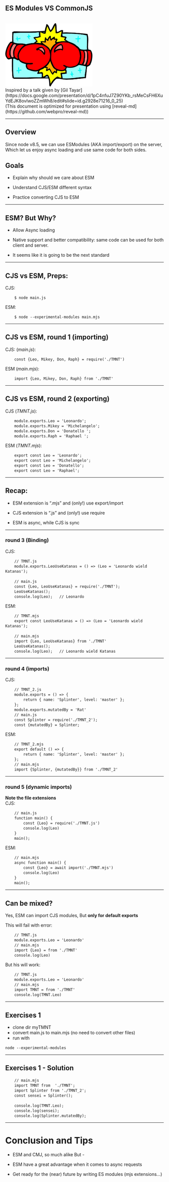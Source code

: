 ## ES Modules VS CommonJS
<br/>
<img src="vs.jpg" height=200px>
<br/>
Inspired by a talk given by [Gil Tayar](https://docs.google.com/presentation/d/1pC4nfuJ7Z90YKb_rsMeCsFH6XuYdEJK8ovlwoZZmWh8/edit#slide=id.g2928e71216_0_25)
<br/>
(This document is optimized for presentation using [reveal-md](https://github.com/webpro/reveal-md))


---

## Overview
Since node v8.5, we can use ESModules (AKA import/export) on the server,
Which let us enjoy async loading and use same code for both sides.

## Goals
<!-- .element: class="fragment" -->
* Explain why should we care about ESM
<!-- .element: class="fragment" -->
* Understand CJS/ESM different syntax
<!-- .element: class="fragment" -->
* Practice converting CJS to ESM
<!-- .element: class="fragment" -->

---

## ESM? But Why?
<!-- .element: class="fragment" -->
* Allow Async loading
<!-- .element: class="fragment" -->
* Native support and better compatibility: same code can be used for both client and server.
<!-- .element: class="fragment" -->
* It seems like it is going to be the next standard
<!-- .element: class="fragment" -->

---

## CJS vs ESM, Preps:
CJS:
```
    $ node main.js
```

ESM:
```
    $ node --experimental-modules main.mjs
```

---


## CJS vs ESM, round 1 (importing)
CJS: (_main.js_):
```
    const {Leo, Mikey, Don, Raph} = require('./TMNT')
```

ESM (_main.mjs_):
```
    import {Leo, Mikey, Don, Raph} from './TMNT'
```

---


## CJS vs ESM, round 2 (exporting)
CJS (_TMNT.js_):
```
    module.exports.Leo = 'Leonardo';
    module.exports.Mikey = 'Michelangelo';
    module.exports.Don = 'Donatello ';
    module.exports.Raph = 'Raphael ';
```

ESM (_TMNT.mjs_):
```
    export const Leo = 'Leonardo';
    export const Leo = 'Michelangelo';
    export const Leo = 'Donatello';
    export const Leo = 'Raphael';
```

---
## Recap:

* ESM extension is “.mjs” and (only!) use export/import
<!-- .element: class="fragment" -->

* CJS extension is “.js” and (only!) use require
<!-- .element: class="fragment" -->

* ESM  is async, while CJS  is sync
<!-- .element: class="fragment" -->

---
### round 3 (Binding)
CJS:
```
    // TMNT.js
    module.exports.LeoUseKatanas = () => (Leo = 'Leonardo wield Katanas');
    
    // main.js
    const {Leo, LeoUseKatanas} = require('./TMNT');
    LeoUseKatanas(); 
    console.log(Leo);   // Leonardo
```

ESM:
```
    // TMNT.mjs
    export const LeoUseKatanas = () => (Leo = 'Leonardo wield Katanas');
    
    // main.mjs
    import {Leo, LeoUseKatanas} from './TMNT'
    LeoUseKatanas(); 
    console.log(Leo);   // Leonardo wield Katanas
```

---
### round 4 (imports)

CJS:
```
    // TMNT_2.js
    module.exports = () => {
        return { name: 'Splinter', level: 'master' };
    };
    module.exports.mutatedBy = 'Rat'
    // main.js
    const Splinter = require('./TMNT_2');
    const {mutatedBy} = Splinter;
```

ESM:
```
    // TMNT_2.mjs
    export default () => {
        return { name: 'Splinter', level: 'master' };
    };
    // main.mjs
    import {Splinter, {mutatedBy}} from './TMNT_2'
```
---
### round 5 (dynamic imports)
<b>Note the file extensions</b><br/>
CJS:
```
    // main.js
    function main() {
        const {Leo} = require('./TMNT.js')
        console.log(Leo)
    }
    main();
```

ESM:
```
    // main.mjs
    async function main() {
        const {Leo} = await import('./TMNT.mjs')
        console.log(Leo)
    }
    main();
```


---
## Can be mixed? 
Yes, ESM can import CJS modules,
But <b>only for default exports</b>

This will fail with error:
```
    // TMNT.js
    module.exports.Leo = 'Leonardo'
    // main.mjs
    import {Leo} = from './TMNT'
    console.log(Leo)
```

But his will work:
```
    // TMNT.js
    module.exports.Leo = 'Leonardo'
    // main.mjs
    import TMNT = from './TMNT'
    console.log(TMNT.Leo)
```

---

## Exercises 1
* clone dir myTMNT
* convert main.js to main.mjs (no need to convert other files)
* run with 
```
node --experimental-modules
```

---
## Exercises 1 - Solution
```
    // main.mjs
    import TMNT from  './TMNT';
    import Splinter from './TMNT_2';
    const sensei = Splinter();
    
    console.log(TMNT.Leo);
    console.log(sensei);
    console.log(Splinter.mutatedBy);
```

---

# Conclusion and Tips
* ESM and CMJ, so much alike But - 
<!-- .element: class="fragment" -->
* ESM have a great advantage when it comes to async requests
<!-- .element: class="fragment" -->
* Get ready for the (near) future by writing ES modules (mjs extensions...)
<!-- .element: class="fragment" -->
